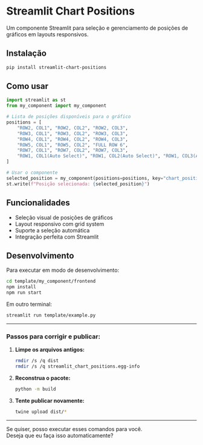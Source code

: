# Streamlit Chart Positions

Um componente Streamlit para seleção e gerenciamento de posições de gráficos em layouts responsivos.

## Instalação

```sh
pip install streamlit-chart-positions
```

## Como usar

```python
import streamlit as st
from my_component import my_component

# Lista de posições disponíveis para o gráfico
positions = [
    "ROW2, COL1", "ROW2, COL2", "ROW2, COL3",
    "ROW3, COL1", "ROW3, COL2", "ROW3, COL3",
    "ROW4, COL1", "ROW4, COL2", "ROW4, COL3",
    "ROW5, COL1", "ROW5, COL2", "FULL ROW 6",
    "ROW7, COL1", "ROW7, COL2", "ROW7, COL3",
    "ROW1, COL1(Auto Select)", "ROW1, COL2(Auto Select)", "ROW1, COL3(Auto Select)"
]

# Usar o componente
selected_position = my_component(positions=positions, key="chart_positions")
st.write(f"Posição selecionada: {selected_position}")
```

## Funcionalidades

- Seleção visual de posições de gráficos
- Layout responsivo com grid system
- Suporte a seleção automática
- Integração perfeita com Streamlit

## Desenvolvimento

Para executar em modo de desenvolvimento:

```sh
cd template/my_component/frontend
npm install
npm run start
```

Em outro terminal:
```sh
streamlit run template/example.py
```

---

### Passos para corrigir e publicar:

1. **Limpe os arquivos antigos:**
   ```sh
   rmdir /s /q dist
   rmdir /s /q streamlit_chart_positions.egg-info
   ```

2. **Reconstrua o pacote:**
   ```sh
   python -m build
   ```

3. **Tente publicar novamente:**
   ```sh
   twine upload dist/*
   ```

---

Se quiser, posso executar esses comandos para você.  
Deseja que eu faça isso automaticamente?